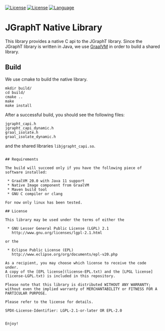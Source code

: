 
[![License](https://img.shields.io/badge/license-LGPL%202.1-blue.svg)](http://www.gnu.org/licenses/lgpl-2.1.html)
[![License](https://img.shields.io/badge/license-EPL%202.0-blue.svg)](http://www.eclipse.org/legal/epl-2.0)
[![Language](http://img.shields.io/badge/language-java-brightgreen.svg)](https://www.java.com/)

# JGraphT Native Library

This library provides a native C api to the JGraphT library. Since the JGraphT library is written in Java, we
use [GraalVM](https://www.graalvm.org/) in order to build a shared library.

## Build

We use cmake to build the native library. 

```
mkdir build/
cd build/
cmake ..
make
make install
```

After a successful build, you should see the following files: 

```
jgrapht_capi.h
jgrapht_capi_dynamic.h
graal_isolate.h
graal_isolate_dynamic.h
```

and the shared libraries `libjgrapht_capi.so`.
```

## Requirements 

The build will succeed only if you have the following piece of software installed:

 * GraalVM 20.0 with Java 11 support
 * Native Image component from GraalVM
 * Maven build tool
 * GNU C compiler or clang

For now only linux has been tested.

## License

This library may be used under the terms of either the

 * GNU Lesser General Public License (LGPL) 2.1
   http://www.gnu.org/licenses/lgpl-2.1.html

or the

 * Eclipse Public License (EPL)
   http://www.eclipse.org/org/documents/epl-v20.php

As a recipient, you may choose which license to receive the code under.
A copy of the [EPL license](license-EPL.txt) and the [LPGL license](license-LGPL.txt) is included in this repository.

Please note that this library is distributed WITHOUT ANY WARRANTY; without even the implied warranty of MERCHANTABILITY or FITNESS FOR A PARTICULAR PURPOSE.

Please refer to the license for details.

SPDX-License-Identifier: LGPL-2.1-or-later OR EPL-2.0


Enjoy!
